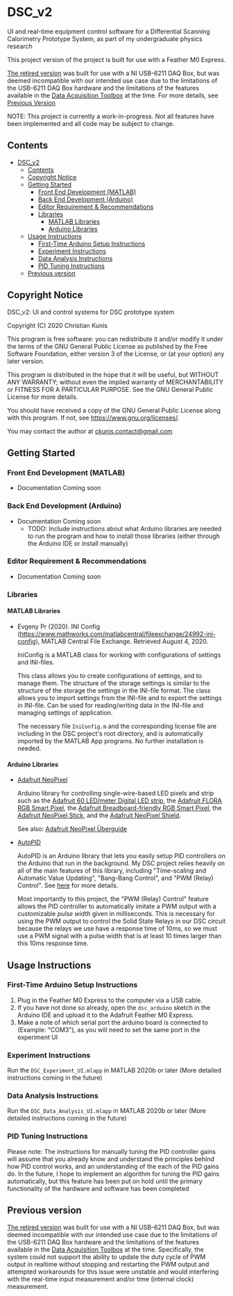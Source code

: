 # DSC_v2

UI and real-time equipment control software for a Differential Scanning Calorimetry Prototype System, as part of my undergraduate physics research

This project version of the project is built for use with a Feather M0 Express.

[The retired version](https://github.com/NerdyGriffin/DSC_UI) was built for use with a NI USB-6211 DAQ Box, but was deemed incompatible with our intended use case due to the limitations of the USB-6211 DAQ Box hardware and the limitations of the features available in the [Data Acquisition Toolbox](https://www.mathworks.com/help/daq/) at the time. For more details, see [Previous Version](#previous-version)

NOTE: This project is currently a work-in-progress. Not all features have been implemented and all code may be subject to change.

## Contents

- [DSC_v2](#dsc_v2)
  - [Contents](#contents)
  - [Copyright Notice](#copyright-notice)
  - [Getting Started](#getting-started)
    - [Front End Development (MATLAB)](#front-end-development-matlab)
    - [Back End Development (Arduino)](#back-end-development-arduino)
    - [Editor Requirement & Recommendations](#editor-requirement--recommendations)
    - [Libraries](#libraries)
      - [MATLAB Libraries](#matlab-libraries)
      - [Arduino Libraries](#arduino-libraries)
  - [Usage Instructions](#usage-instructions)
    - [First-Time Arduino Setup Instructions](#first-time-arduino-setup-instructions)
    - [Experiment Instructions](#experiment-instructions)
    - [Data Analysis Instructions](#data-analysis-instructions)
    - [PID Tuning Instructions](#pid-tuning-instructions)
  - [Previous version](#previous-version)

## Copyright Notice

DSC_v2: UI and control systems for DSC prototype system

Copyright (C) 2020 Christian Kunis

This program is free software: you can redistribute it and/or modify
it under the terms of the GNU General Public License as published by
the Free Software Foundation, either version 3 of the License, or
(at your option) any later version.

This program is distributed in the hope that it will be useful,
but WITHOUT ANY WARRANTY; without even the implied warranty of
MERCHANTABILITY or FITNESS FOR A PARTICULAR PURPOSE. See the
GNU General Public License for more details.

You should have received a copy of the GNU General Public License
along with this program. If not, see <https://www.gnu.org/licenses/>.

You may contact the author at ckunis.contact@gmail.com

## Getting Started

### Front End Development (MATLAB)

- Documentation Coming soon

### Back End Development (Arduino)

- Documentation Coming soon
  - TODO: Include instructions about what Arduino libraries are needed to run the program and how to install those libraries (either through the Arduino IDE or install manually)

### Editor Requirement & Recommendations

- Documentation Coming soon

### Libraries

#### MATLAB Libraries

- Evgeny Pr (2020). INI Config (https://www.mathworks.com/matlabcentral/fileexchange/24992-ini-config), MATLAB Central File Exchange. Retrieved August 4, 2020.

  IniConfig is a MATLAB class for working with configurations of settings and INI-files.

  This class allows you to create configurations of settings, and to manage them.
  The structure of the storage settings is similar to the structure of the storage the settings in the INI-file format.
  The class allows you to import settings from the INI-file and to export the settings in INI-file.
  Can be used for reading/writing data in the INI-file and managing settings of application.

  The necessary file `IniConfig.m` and the corresponding license file are including in the DSC project's root directory, and is automatically imported by the MATLAB App programs. No further installation is needed.

#### Arduino Libraries

- [Adafruit NeoPixel](https://github.com/adafruit/Adafruit_NeoPixel)

  Arduino library for controlling single-wire-based LED pixels and strip such as the [Adafruit 60 LED/meter Digital LED strip][strip], the [Adafruit FLORA RGB Smart Pixel][flora], the [Adafruit Breadboard-friendly RGB Smart Pixel][pixel], the [Adafruit NeoPixel Stick][stick], and the [Adafruit NeoPixel Shield][shield].

  See also: [Adafruit NeoPixel Überguide](https://learn.adafruit.com/adafruit-neopixel-uberguide)

[flora]: http://adafruit.com/products/1060
[strip]: http://adafruit.com/products/1138
[pixel]: http://adafruit.com/products/1312
[stick]: http://adafruit.com/products/1426
[shield]: http://adafruit.com/products/1430

- [AutoPID](https://r-downing.github.io/AutoPID/)

  AutoPID is an Arduino library that lets you easily setup PID controllers on the Arduino that run in the background. My DSC project relies heavily on all of the main features of this library, including "Time-scaling and Automatic Value Updating", "Bang-Bang Control", and "PWM (Relay) Control". See [here](https://r-downing.github.io/AutoPID/#about) for more details.

  Most importantly to this project, the "PWM (Relay) Control" feature allows the PID controller to automatically imitate a PWM output with a customizable _pulse width_ given in milliseconds. This is necessary for using the PWM output to control the Solid State Relays in our DSC circuit because the relays we use have a response time of 10ms, so we must use a PWM signal with a pulse width that is at least 10 times larger than this 10ms response time.

## Usage Instructions

### First-Time Arduino Setup Instructions

1. Plug in the Feather M0 Express to the computer via a USB cable.
2. If you have not done so already, open the `dsc_arduino` sketch in the Arduino IDE and upload it to the Adafruit Feather M0 Express.
3. Make a note of which serial port the arduino board is connected to (Example: "COM3"), as you will need to set the same port in the experiment UI

### Experiment Instructions

Run the `DSC_Experiment_UI.mlapp` in MATLAB 2020b or later
(More detailed instructions coming in the future)

### Data Analysis Instructions

Run the `DSC_Data_Analysis_UI.mlapp` in MATLAB 2020b or later
(More detailed instructions coming in the future)

### PID Tuning Instructions

Please note: The instructions for manually tuning the PID controller gains will assume that you already know and understand the principles behind how PID control works, and an understanding of the each of the PID gains do. In the future, I hope to implement an algorithm for tuning the PID gains automatically, but this feature has been put on hold until the primary functionality of the hardware and software has been completed

## Previous version

[The retired version](https://github.com/NerdyGriffin/DSC_UI) was built for use with a NI USB-6211 DAQ Box, but was deemed incompatible with our intended use case due to the limitations of the USB-6211 DAQ Box hardware and the limitations of the features available in the [Data Acquisition Toolbox](https://www.mathworks.com/help/daq/) at the time. Specifically, the system could not support the ability to update the duty cycle of PWM output in realtime without stopping and restarting the PWM output and attempted workarounds for this issue were unstable and would interfering with the real-time input measurement and/or time (internal clock) measurement.
